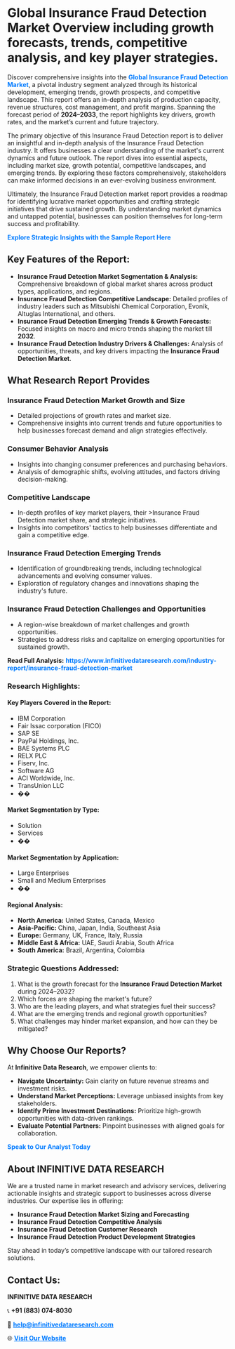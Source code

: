 <h1>Global Insurance Fraud Detection Market Overview including growth forecasts, trends, competitive analysis, and key player strategies.</h1>
<p>
Discover comprehensive insights into the 
<a href="https://www.infinitivedataresearch.com/industry-report/insurance-fraud-detection-market" rel="dofollow" style="color: #007BFF; text-decoration: none;"><strong>Global Insurance Fraud Detection Market</strong></a>, a pivotal industry segment analyzed through its historical development, emerging trends, growth prospects, and competitive landscape. This report offers an in-depth analysis of production capacity, revenue structures, cost management, and profit margins. Spanning the forecast period of <strong>2024–2033</strong>, the report highlights key drivers, growth rates, and the market’s current and future trajectory.
</p>
<p>
The primary objective of this Insurance Fraud Detection report is to deliver an insightful and in-depth analysis of the Insurance Fraud Detection industry. It offers businesses a clear understanding of the market's current dynamics and future outlook. The report dives into essential aspects, including market size, growth potential, competitive landscapes, and emerging trends. By exploring these factors comprehensively, stakeholders can make informed decisions in an ever-evolving business environment.
</p>
<p>
Ultimately, the Insurance Fraud Detection market report provides a roadmap for identifying lucrative market opportunities and crafting strategic initiatives that drive sustained growth. By understanding market dynamics and untapped potential, businesses can position themselves for long-term success and profitability.
</p>
<p>
<a href="https://www.infinitivedataresearch.com/request-sample/reportId=109998" style="color: #007BFF; text-decoration: none;"><strong>Explore Strategic Insights with the Sample Report Here</strong></a>
</p>

<h2>Key Features of the Report:</h2>
<ul>
<li><strong>Insurance Fraud Detection Market Segmentation & Analysis:</strong> Comprehensive breakdown of global market shares across product types, applications, and regions.</li>
<li><strong>Insurance Fraud Detection Competitive Landscape:</strong> Detailed profiles of industry leaders such as Mitsubishi Chemical Corporation, Evonik, Altuglas International, and others.</li>
<li><strong>Insurance Fraud Detection Emerging Trends & Growth Forecasts:</strong> Focused insights on macro and micro trends shaping the market till <strong>2032</strong>.</li>
<li><strong>Insurance Fraud Detection Industry Drivers & Challenges:</strong> Analysis of opportunities, threats, and key drivers impacting the <strong>Insurance Fraud Detection Market</strong>.</li>
</ul>

<h2>What Research Report Provides</h2>
<h3>Insurance Fraud Detection Market Growth and Size</h3>
<ul>
<li>Detailed projections of growth rates and market size.</li>
<li>Comprehensive insights into current trends and future opportunities to help businesses forecast demand and align strategies effectively.</li>
</ul>

<h3>Consumer Behavior Analysis</h3>
<ul>
<li>Insights into changing consumer preferences and purchasing behaviors.</li>
<li>Analysis of demographic shifts, evolving attitudes, and factors driving decision-making.</li>
</ul>

<h3>Competitive Landscape</h3>
<ul>
<li>In-depth profiles of key market players, their >Insurance Fraud Detection market share, and strategic initiatives.</li>
<li>Insights into competitors' tactics to help businesses differentiate and gain a competitive edge.</li>
</ul>

<h3>Insurance Fraud Detection Emerging Trends</h3>
<ul>
<li>Identification of groundbreaking trends, including technological advancements and evolving consumer values.</li>
<li>Exploration of regulatory changes and innovations shaping the industry's future.</li>
</ul>

<h3>Insurance Fraud Detection Challenges and Opportunities</h3>
<ul>
<li>A region-wise breakdown of market challenges and growth opportunities.</li>
<li>Strategies to address risks and capitalize on emerging opportunities for sustained growth.</li>
</ul>
<p><strong>Read Full Analysis:</strong> <a href="https://www.infinitivedataresearch.com/industry-report/insurance-fraud-detection-market" rel="dofollow" style="color: #007BFF; text-decoration: none;"><strong>https://www.infinitivedataresearch.com/industry-report/insurance-fraud-detection-market</strong></a></p>
<h3>Research Highlights:</h3>
<h4>Key Players Covered in the Report:</h4>
<ul><li>IBM Corporation</li><li>Fair Issac corporation (FICO)</li><li>SAP SE</li><li>PayPal Holdings, Inc.</li><li>BAE Systems PLC</li><li>RELX PLC</li><li>Fiserv, Inc.</li><li>Software AG</li><li>ACI Worldwide, Inc.</li><li>TransUnion LLC</li><li>��</li></ul>
<h4>Market Segmentation by Type:</h4>
<ul><li>Solution</li><li>Services</li><li>��</li></ul>
<h4>Market Segmentation by Application:</h4>
<ul><li>Large Enterprises</li><li>Small and Medium Enterprises</li><li>��</li></ul>

<h4>Regional Analysis:</h4>
<ul>
<li><strong>North America:</strong> United States, Canada, Mexico</li>
<li><strong>Asia-Pacific:</strong> China, Japan, India, Southeast Asia</li>
<li><strong>Europe:</strong> Germany, UK, France, Italy, Russia</li>
<li><strong>Middle East & Africa:</strong> UAE, Saudi Arabia, South Africa</li>
<li><strong>South America:</strong> Brazil, Argentina, Colombia</li>
</ul>

<h3>Strategic Questions Addressed:</h3>
<ol>
<li>What is the growth forecast for the <strong>Insurance Fraud Detection Market</strong> during 2024–2032?</li>
<li>Which forces are shaping the market's future?</li>
<li>Who are the leading players, and what strategies fuel their success?</li>
<li>What are the emerging trends and regional growth opportunities?</li>
<li>What challenges may hinder market expansion, and how can they be mitigated?</li>
</ol>

<h2>Why Choose Our Reports?</h2>
<p>At <strong>Infinitive Data Research</strong>, we empower clients to:</p>
<ul>
<li><strong>Navigate Uncertainty:</strong> Gain clarity on future revenue streams and investment risks.</li>
<li><strong>Understand Market Perceptions:</strong> Leverage unbiased insights from key stakeholders.</li>
<li><strong>Identify Prime Investment Destinations:</strong> Prioritize high-growth opportunities with data-driven rankings.</li>
<li><strong>Evaluate Potential Partners:</strong> Pinpoint businesses with aligned goals for collaboration.</li>
</ul>
<p><a href="https://www.infinitivedataresearch.com/industry-report/insurance-fraud-detection-market" rel="dofollow" style="color: #007BFF; text-decoration: none;"><strong>Speak to Our Analyst Today</strong></a></p>

<h2>About INFINITIVE DATA RESEARCH</h2>
<p>We are a trusted name in market research and advisory services, delivering actionable insights and strategic support to businesses across diverse industries. Our expertise lies in offering:</p>
<ul>
<li><strong>Insurance Fraud Detection Market Sizing and Forecasting</strong></li>
<li><strong>Insurance Fraud Detection Competitive Analysis</strong></li>
<li><strong>Insurance Fraud Detection Customer Research</strong></li>
<li><strong>Insurance Fraud Detection Product Development Strategies</strong></li>
</ul>
<p>Stay ahead in today’s competitive landscape with our tailored research solutions.</p>

<h2>Contact Us:</h2>
<p><strong>INFINITIVE DATA RESEARCH</strong></p>
<p>📞 <strong>+91 (883) 074-8030</strong></p>
<p>📧 <strong><a href="mailto:help@infinitivedataresearch.com" style="color: #007BFF;">help@infinitivedataresearch.com</a></strong></p>
<p>🌐 <strong><a href="https://www.infinitivedataresearch.com" rel="dofollow" style="color: #007BFF;">Visit Our Website</a></strong></p>